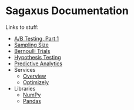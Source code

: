 # Sagaxus Documentation

Links to stuff:

* [A/B Testing, Part 1](https://github.com/herereadthis/sagaxus/blob/master/docs/ab-testing-part-1.md)
* [Sampling Size](https://github.com/herereadthis/sagaxus/blob/master/docs/sampling-size.md)
* [Bernoulli Trials](https://github.com/herereadthis/sagaxus/blob/master/docs/bernoulli-trials.md)
* [Hypothesis Testing](https://github.com/herereadthis/sagaxus/blob/master/docs/hypothesis-testing.md)
* [Predictive Analytics](https://github.com/herereadthis/sagaxus/blob/master/docs/predictive-analytics.md)
* Services
  * [Overview](https://github.com/herereadthis/sagaxus/blob/master/docs/services/README.md)
  * [Optimizely](https://github.com/herereadthis/sagaxus/blob/master/docs/services/optimizely.md)
* Libraries
  * [NumPy](https://github.com/herereadthis/sagaxus/blob/master/docs/libraries/numpy.md)
  * [Pandas](https://github.com/herereadthis/sagaxus/blob/master/docs/libraries/pandas.md)
